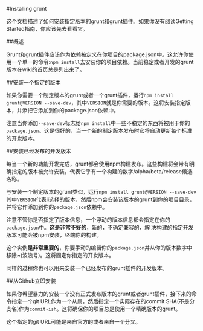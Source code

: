 #Installing grunt

这个文档描述了如何安装指定版本的grunt和grunt插件。如果你没有阅读Getting Started指南，你应该先去看看它。

##概述

Grunt和grunt插件应该作为依赖被定义在你项目的package.json中。这允许你使用一个单一的命令:`npm install`去安装你的项目依赖。当前稳定或者开发的grunt版本在wiki的首页总是列出来了。

##安装一个指定的版本

如果你需要一个制定版本的grunt或者一个grunt插件，运行`npm install grunt@VERSION --save-dev`，其中`VERSION`就是你需要的版本。这将安装指定版本，并添把它添加到你的package.json依赖中。

注意当你添加`--save-dev`标志给`npm install`中一些不稳定的东西将被用于你的`package.json`。这是很好的，当一个新的制定版本发布时它将自动更新每个标准的开发版本。

##安装已经发布的开发版本

每当一个新的功能开发完成，grunt都会使用npm构建发布。这些构建将会带有明确指定的版本被允许安装，代表它乎有一个构建的数字/alpha/beta/release候选名称。

与安装一个制定版本的grunt类似，运行`npm install grunt@VERSION --save-dev`其中`VERSION`代表ii选择的版本，然后npm会安装该版本的grunt到你的项目目录，并将它作添加到你的`package.json`依赖中。

注意不管你是否指定了版本信息，一个浮动的版本信息都会指定在你的`package.json`中。**这是非常不好的**，新的，不确定兼容的，解
决构建的指定开发版本可能会被npm安装，终端你的构建。

这个实例**是非常重要的**，你要手动的编辑你的`package.json`并从你的版本数字中移除~(波浪号)。这将固定你指定的开发版本。

同样的过程你也可以用来安装一个已经发布的grunt插件的开发版本。

##从Github立即安装

如果你希望暴力的安装一个没有正式发布版本的grunt或者grunt插件，接下来的命令指定一个git URL作为一个从属，然后指定一个实际存在的commit SHA(不是分支名)作为`commit-ish`。这将确保你的项目总是使用一个精确版本的grunt。

这个指定的git URL可能是来自官方的或者来自一个分叉。